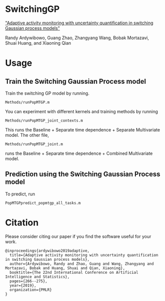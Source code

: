 # SwitchingGP

["Adaptive activity monitoring with uncertainty quantification in switching Gaussian process models"](http://proceedings.mlr.press/v89/ardywibowo19a.html)

Randy Ardywibowo, Guang Zhao, Zhangyang Wang, Bobak Mortazavi, Shuai Huang, and Xiaoning Qian

# Usage

## Train the Switching Gaussian Process model

Train the switching GP model by running.

`Methods/runPopMTGP.m`

You can experiment with different kernels and training methods by running

`Methods/runPopMTGP_joint_contexts.m`

This runs the Baseline + Separate time dependence + Separate Multivariate model. The other file,

`Methods/runPopMTGP_joint.m`

runs the Baseline + Separate time dependence + Combined Multivariate model.

## Prediction using the Switching Gaussian Process model

To predict, run

`PopMTGPpredict_popmtgp_all_tasks.m`

# Citation
Please consider citing our paper if you find the software useful for your work.

```
@inproceedings{ardywibowo2019adaptive,
  title={Adaptive activity monitoring with uncertainty quantification in switching Gaussian process models},
  author={Ardywibowo, Randy and Zhao, Guang and Wang, Zhangyang and Mortazavi, Bobak and Huang, Shuai and Qian, Xiaoning},
  booktitle={The 22nd International Conference on Artificial Intelligence and Statistics},
  pages={266--275},
  year={2019},
  organization={PMLR}
}
```
